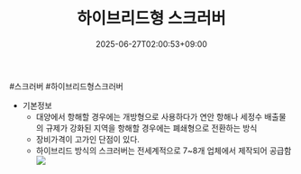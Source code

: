 ﻿---
title: "하이브리드형 스크러버"
date: 2025-06-27T02:00:53+09:00
lastmod: 2025-06-27T02:00:53+09:00
type: docs
sidebar:
  open: true
weight: 14
---
<div style="display:none">
  <meta property="article:published_time" content="2025-06-26T17:00:53Z" />
  <meta property="article:modified_time" content="2025-06-26T17:00:53Z" />
</div>
#스크러버 #하이브리드형스크러버

- 기본정보
	- 대양에서 항해할 경우에는 개방형으로 사용하다가 연안 항해나 세정수 배출물의 규제가 강화된 지역을 항해할 경우에는 폐쇄형으로 전환하는 방식
	-  장비가격이 고가인 단점이 있다. 
	- 하이브리드 방식의 스크러버는 전세계적으로 7~8개 업체에서 제작되어 공급함![](https://i.imgur.com/Tb3ELnA.png)
